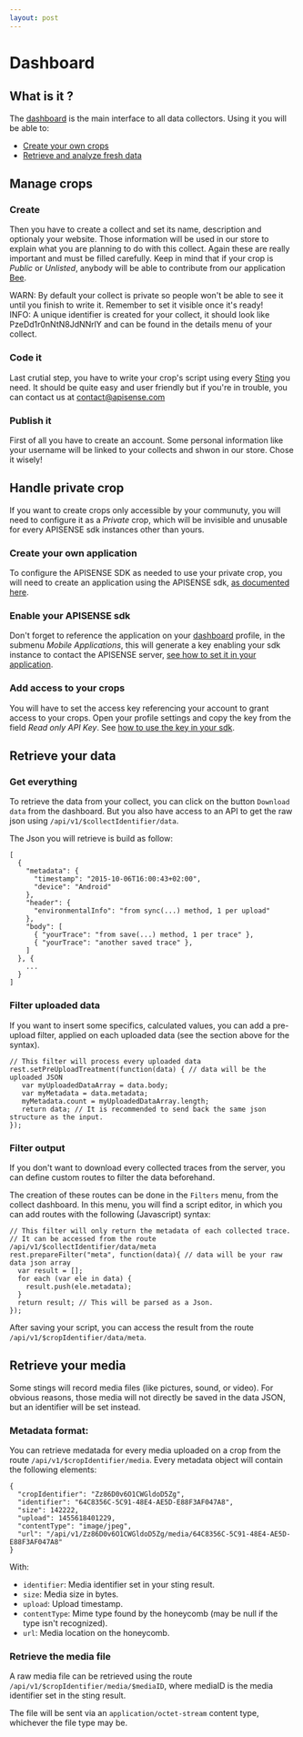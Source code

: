 ```yaml
---
layout: post
---
```


Dashboard
========= 

What is it ?
------------

The [dashboard](http://apisense.io/) is the main interface to all data collectors. Using it you will be able to:
	
* [Create your own crops](#manage-crops)
* [Retrieve and analyze fresh data](#retrieve-your-data)


## Manage crops

### Create

Then you have to create a collect and set its name, description and optionaly your website.
Those information will be used in our store to explain what you are planning to do with this collect.
Again these are really important and must be filled carefully.
Keep in mind that if your crop is _Public_ or _Unlisted_, anybody will be able to contribute from our application [Bee](../bee).

<div class="alert alert-warning" role="alert">WARN: By default your collect is private so people won't be able to see it until you finish to write it. Remember to set it visible once it's ready!</div>
<div class="alert alert-info" role="alert">INFO: A unique identifier is created for your collect, it should look like PzeDd1r0nNtN8JdNNrlY and can be found in the details menu of your collect.</div>

### Code it
Last crutial step, you have to write your crop's script using every [Sting](../../stings) you need.
It should be quite easy and user friendly but if you're in trouble, you can contact us at [contact@apisense.com](contact@apisense.com)

### Publish it
First of all you have to create an account.
Some personal information like your username will be linked to your collects and shwon in our store.
Chose it wisely!

## Handle private crop

If you want to create crops only accessible by your communuty,
you will need to configure it as a _Private_ crop,
which will be invisible and unusable for every APISENSE sdk instances other than yours.

### Create your own application

To configure the APISENSE SDK as needed to use your private crop, you will need to create an application using the APISENSE sdk, [as documented here](../sdk).

### Enable your APISENSE sdk

Don't forget to reference the application on your [dashboard](../dashboard) profile, in the submenu _Mobile Applications_,
this will generate a key enabling your sdk instance to contact the APISENSE server, [see how to set it in your application](../sdk#initialize).

### Add access to your crops

You will have to set the access key referencing your account to grant access to your crops.
Open your profile settings and copy the key from the field _Read only API Key_.
See [how to use the key in your sdk](../sdk#add-your-private-key).


## Retrieve your data

### Get everything

To retrieve the data from your collect, you can click on the button `Download data` from the dashboard.
But you also have access to an API to get the raw json using `/api/v1/$collectIdentifier/data`.

The Json you will retrieve is build as follow:

    [
      {
        "metadata": {
          "timestamp": "2015-10-06T16:00:43+02:00",
          "device": "Android"
        },
        "header": {
          "environmentalInfo": "from sync(...) method, 1 per upload"
        },
        "body": [
          { "yourTrace": "from save(...) method, 1 per trace" },
          { "yourTrace": "another saved trace" },
        ]
      }, {
        ...
      }
    ]

### Filter uploaded data

If you want to insert some specifics, calculated values,
you can add a pre-upload filter, applied on each uploaded data (see the section above for the syntax).

    // This filter will process every uploaded data
    rest.setPreUploadTreatment(function(data) { // data will be the uploaded JSON
       var myUploadedDataArray = data.body;
       var myMetadata = data.metadata;
       myMetadata.count = myUploadedDataArray.length;
       return data; // It is recommended to send back the same json structure as the input.
    });

### Filter output

If you don't want to download every collected traces from the server, you can define custom routes to filter the data beforehand.

The creation of these routes can be done in the `Filters` menu, from the collect dashboard.
In this menu, you will find a script editor, in which you can add routes with the following (Javascript) syntax:

    // This filter will only return the metadata of each collected trace.
    // It can be accessed from the route /api/v1/$collectIdentifier/data/meta
    rest.prepareFilter("meta", function(data){ // data will be your raw data json array
      var result = [];
      for each (var ele in data) {
        result.push(ele.metadata);
      }
      return result; // This will be parsed as a Json.
    });


After saving your script, you can access the result from the route `/api/v1/$cropIdentifier/data/meta`.

## Retrieve your media

Some stings will record media files (like pictures, sound, or video).
For obvious reasons, those media will not directly be saved in the data JSON,
but an identifier will be set instead.


### Metadata format:

You can retrieve medatada for every media uploaded on a crop from the route `/api/v1/$cropIdentifier/media`.
Every metadata object will contain the following elements:

    {
      "cropIdentifier": "Zz86D0v6O1CWGldoD5Zg",
      "identifier": "64C8356C-5C91-48E4-AE5D-E88F3AF047A8",
      "size": 142222,
      "upload": 1455618401229,
      "contentType": "image/jpeg",
      "url": "/api/v1/Zz86D0v6O1CWGldoD5Zg/media/64C8356C-5C91-48E4-AE5D-E88F3AF047A8"
    }

With:

- `identifier`: Media identifier set in your sting result.
- `size`: Media size in bytes.
- `upload`: Upload timestamp.
- `contentType`: Mime type found by the honeycomb (may be null if the type isn't recognized).
- `url`: Media location on the honeycomb.

### Retrieve the media file

A raw media file can be retrieved using the route `/api/v1/$cropIdentifier/media/$mediaID`,
where mediaID is the media identifier set in the sting result.

The file will be sent via an `application/octet-stream` content type,
whichever the file type may be.
